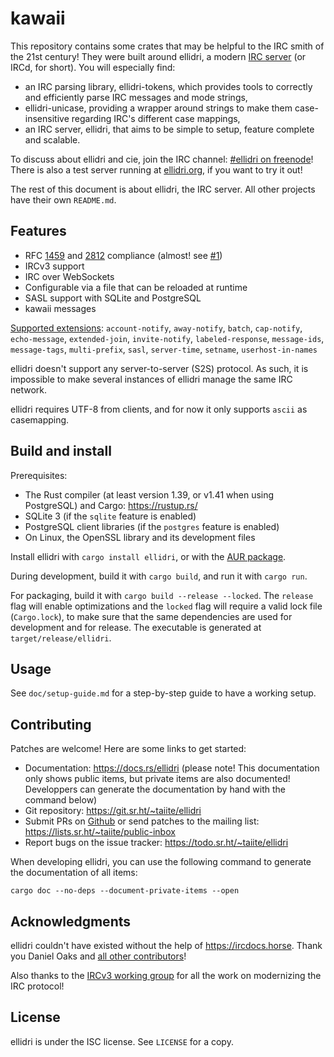 # kawaii

This repository contains some crates that may be helpful to the IRC smith of the
21st century!  They were built around ellidri, a modern [IRC server][ircd] (or
IRCd, for short).  You will especially find:

- an IRC parsing library, ellidri-tokens, which provides tools to correctly and
  efficiently parse IRC messages and mode strings,
- ellidri-unicase, providing a wrapper around strings to make them
  case-insensitive regarding IRC's different case mappings,
- an IRC server, ellidri, that aims to be simple to setup, feature complete and
  scalable.

To discuss about ellidri and cie, join the IRC channel: [#ellidri on
freenode][irc]!  There is also a test server running at [ellidri.org][org], if
you want to try it out!

The rest of this document is about ellidri, the IRC server.  All other projects
have their own `README.md`.

[ircd]: https://en.wikipedia.org/wiki/IRCd
[v3]: https://ircv3.net/
[irc]: https://webchat.freenode.net/#ellidri
[org]: https://ellidri.org/


## Features

- RFC [1459][r1] and [2812][r2] compliance (almost! see [#1][i1])
- IRCv3 support
- IRC over WebSockets
- Configurable via a file that can be reloaded at runtime
- SASL support with SQLite and PostgreSQL
- kawaii messages

[Supported extensions][ext]: `account-notify`, `away-notify`, `batch`,
`cap-notify`, `echo-message`, `extended-join`, `invite-notify`,
`labeled-response`, `message-ids`, `message-tags`, `multi-prefix`, `sasl`,
`server-time`, `setname`, `userhost-in-names`

ellidri doesn't support any server-to-server (S2S) protocol.  As such, it is
impossible to make several instances of ellidri manage the same IRC network.

ellidri requires UTF-8 from clients, and for now it only supports `ascii` as
casemapping.

[r1]: https://tools.ietf.org/html/rfc1459
[r2]: https://tools.ietf.org/html/rfc2812
[i1]: https://todo.sr.ht/~taiite/ellidri/1
[ext]: https://ircv3.net/irc/


## Build and install

Prerequisites:

- The Rust compiler (at least version 1.39, or v1.41 when using PostgreSQL) and
  Cargo: <https://rustup.rs/>
- SQLite 3 (if the `sqlite` feature is enabled)
- PostgreSQL client libraries (if the `postgres` feature is enabled)
- On Linux, the OpenSSL library and its development files

Install ellidri with `cargo install ellidri`, or with the [AUR package][aur].

During development, build it with `cargo build`, and run it with `cargo run`.

For packaging, build it with `cargo build --release --locked`.  The `release`
flag will enable optimizations and the `locked` flag will require a valid lock
file (`Cargo.lock`), to make sure that the same dependencies are used for
development and for release.  The executable is generated at
`target/release/ellidri`.

[aur]: https://aur.archlinux.org/packages/ellidri/


## Usage

See `doc/setup-guide.md` for a step-by-step guide to have a working setup.


## Contributing

Patches are welcome!  Here are some links to get started:

- Documentation: <https://docs.rs/ellidri> (please note!  This documentation
  only shows public items, but private items are also documented!  Developpers
  can generate the documentation by hand with the command below)
- Git repository: <https://git.sr.ht/~taiite/ellidri>
- Submit PRs on [Github][gh] or send patches to the mailing list:
  <https://lists.sr.ht/~taiite/public-inbox>
- Report bugs on the issue tracker: <https://todo.sr.ht/~taiite/ellidri>

When developing ellidri, you can use the following command to generate the
documentation of all items:

```
cargo doc --no-deps --document-private-items --open
```

[gh]: https://github.com/hhirtz/ellidri


## Acknowledgments

ellidri couldn't have existed without the help of <https://ircdocs.horse>.
Thank you Daniel Oaks and [all other contributors][ac]!

Also thanks to the [IRCv3 working group][i3] for all the work on modernizing
the IRC protocol!

[ac]: https://github.com/ircdocs/modern-irc/graphs/contributors
[i3]: https://ircv3.net/charter


## License

ellidri is under the ISC license.  See `LICENSE` for a copy.
